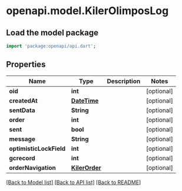 # openapi.model.KilerOlimposLog

## Load the model package
```dart
import 'package:openapi/api.dart';
```

## Properties
Name | Type | Description | Notes
------------ | ------------- | ------------- | -------------
**oid** | **int** |  | [optional] 
**createdAt** | [**DateTime**](DateTime.md) |  | [optional] 
**sentData** | **String** |  | [optional] 
**order** | **int** |  | [optional] 
**sent** | **bool** |  | [optional] 
**message** | **String** |  | [optional] 
**optimisticLockField** | **int** |  | [optional] 
**gcrecord** | **int** |  | [optional] 
**orderNavigation** | [**KilerOrder**](KilerOrder.md) |  | [optional] 

[[Back to Model list]](../README.md#documentation-for-models) [[Back to API list]](../README.md#documentation-for-api-endpoints) [[Back to README]](../README.md)


